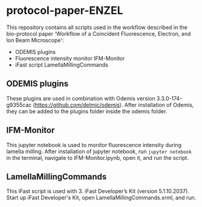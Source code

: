 # protocol-paper-ENZEL

This repository contains all scripts used in the workflow described in the bio-protocol paper 'Workflow of a Coincident Fluorescence, Electron, and Ion Beam Microscope':
- ODEMIS plugins
- Fluorescence intensity monitor IFM-Monitor
- iFast script LamellaMillingCommands

## ODEMIS plugins
These plugins are used in combination with Odemis version 3.3.0-174-g9355cac (https://github.com/delmic/odemis).
After installation of Odemis, they can be added to the plugins folder inside the odemis folder.

## IFM-Monitor
This jupyter notebook is used to monitor fluorescence intensity during lamella milling.
After installation of jupyter notebook, run ```jupyter notebook``` in the terminal, navigate to IFM-Monitor.ipynb, open it, and run the script.

## LamellaMillingCommands
This iFast script is used with 3.	iFast Developer’s Kit (version 5.1.10.2037).
Start up iFast Developer's Kit, open LamellaMillingCommands.xrml, and run.
